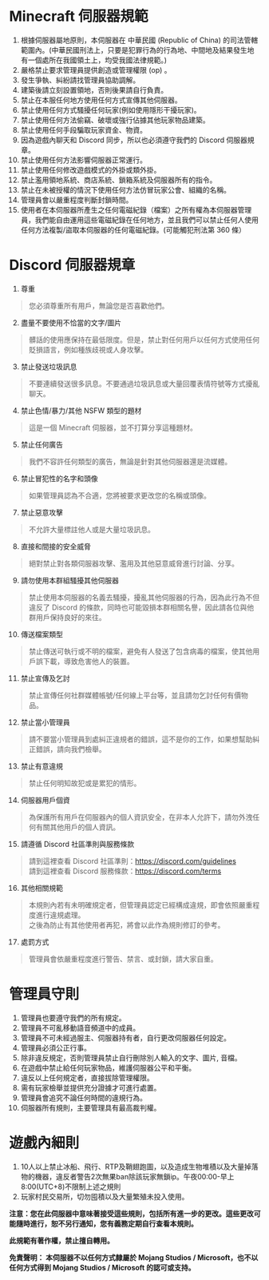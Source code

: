 # Minecraft 伺服器規範

1. 根據伺服器屬地原則，本伺服器在 中華民國 (Republic of China) 的司法管轄範圍內。(中華民國刑法上，只要是犯罪行為的行為地、中間地及結果發生地有一個處所在我國領土上，均受我國法律規範。)  
2. 嚴格禁止要求管理員提供創造或管理權限 (op) 。  
3. 發生爭執、糾紛請找管理員協助調解。  
4. 建築後請立刻設置領地，否則後果請自行負責。  
5. 禁止在本服任何地方使用任何方式宣傳其他伺服器。  
6. 禁止使用任何方式騷擾任何玩家(例如使用隱形干擾玩家)。  
7. 禁止使用任何方法偷竊、破壞或強行佔據其他玩家物品建築。  
8. 禁止使用任何手段騙取玩家資金、物資。  
9. 因為遊戲內聊天和 Discord 同步，所以也必須遵守我們的 Discord 伺服器規章。  
10. 禁止使用任何方法影響伺服器正常運行。  
11. 禁止使用任何修改遊戲模式的外掛或類外掛。  
12. 禁止濫用領地系統、商店系統、鎖箱系統及伺服器所有的指令。  
13. 禁止在未被授權的情況下使用任何方法仿冒玩家公會、組織的名稱。  
14. 管理員會以嚴重程度判斷封鎖時間。  
15. 使用者在本伺服器所產生之任何電磁紀錄（檔案）之所有權為本伺服器管理員，我們能自由運用這些電磁紀錄在任何地方，並且我們可以禁止任何人使用任何方法複製/盜取本伺服器的任何電磁紀錄。(可能觸犯刑法第 360 條）  

# Discord 伺服器規章

1. 尊重
> 您必須尊重所有用戶，無論您是否喜歡他們。

2. 盡量不要使用不恰當的文字/圖片
>  髒話的使用應保持在最低限度。但是，禁止對任何用戶以任何方式使用任何貶損語言，例如種族歧視或人身攻擊。

3. 禁止發送垃圾訊息
>  不要連續發送很多訊息。不要通過垃圾訊息或大量回覆表情符號等方式擾亂聊天。

4. 禁止色情/暴力/其他 NSFW 類型的題材
>  這是一個 Minecraft 伺服器，並不打算分享這種題材。

5. 禁止任何廣告
>  我們不容許任何類型的廣告，無論是針對其他伺服器還是流媒體。

6. 禁止冒犯性的名字和頭像
>  如果管理員認為不合適，您將被要求更改您的名稱或頭像。

7. 禁止惡意攻擊
>  不允許大量標註他人或是大量垃圾訊息。

8. 直接和間接的安全威脅
>  絕對禁止對各類伺服器攻擊、濫用及其他惡意威脅進行討論、分享。

9. 請勿使用本群組騷擾其他伺服器
> 禁止使用本伺服器的名義去騷擾，擾亂其他伺服器的行為，因為此行為不但違反了 Discord 的條款，同時也可能毀損本群相關名譽，因此請各位與他群用戶保持良好的來往。

10. 傳送檔案類型
> 禁止傳送可執行或不明的檔案，避免有人發送了包含病毒的檔案，使其他用戶誤下載，導致危害他人的裝置。

11. 禁止宣傳及乞討
> 禁止宣傳任何社群媒體帳號/任何線上平台等，並且請勿乞討任何有價物品。

12. 禁止當小管理員
> 請不要當小管理員到處糾正違規者的錯誤，這不是你的工作，如果想幫助糾正錯誤，請向我們檢舉。

13. 禁止有意違規
> 禁止任何明知故犯或是累犯的情形。

14. 伺服器用戶個資
>  為保護所有用戶在伺服器內的個人資訊安全，在非本人允許下，請勿外洩任何有關其他用戶的個人資訊。

15. 請遵循 Discord 社區準則與服務條款
>  請到這裡查看 Discord 社區準則：https://discord.com/guidelines  
>  請到這裡查看 Discord 服務條款：https://discord.com/terms

16. 其他相關規範
> 本規則內若有未明確規定者，但管理員認定已經構成違規，即會依照嚴重程度進行違規處理。  
> 之後為防止有其他使用者再犯，將會以此作為規則修訂的參考。

17. 處罰方式
> 管理員會依嚴重程度進行警告、禁言、或封鎖，請大家自重。

# 管理員守則

1. 管理員也要遵守我們的所有規定。  
2. 管理員不可亂移動語音頻道中的成員。  
3. 管理員不可未經過服主、伺服器持有者，自行更改伺服器任何設定。   
4. 管理員必須公正行事。  
5. 除非違反規定，否則管理員禁止自行刪除別人輸入的文字、圖片, 音檔。
6. 在遊戲中禁止給任何玩家物品，維護伺服器公平和平衡。  
7. 違反以上任何規定者，直接拔除管理權限。  
8. 需有玩家檢舉並提供充分證據才可進行處置。  
9. 管理員會追究不論任何時間的違規行為。  
10. 伺服器所有規則，主要管理具有最高裁判權。

# 遊戲內細則
1. 10人以上禁止冰船、飛行、RTP及鞘翅跑圖，以及造成生物堆積以及大量掉落物的機器，違反者警告2次無果ban除該玩家無鎖ip。午夜00:00-早上8:00(UTC+8)不限制上述之規則
2. 玩家村民交易所，切勿囤積以及大量繁殖未投入使用。


**注意：您在此伺服器中意味著接受這些規則，包括所有進一步的更改。這些更改可能隨時進行，恕不另行通知，您有義務定期自行查看本規則。**  

**此規範有著作權，禁止擅自轉用。**  

**免責聲明： 本伺服器不以任何方式隸屬於 Mojang Studios / Microsoft，也不以任何方式得到 Mojang Studios / Microsoft 的認可或支持。**  
